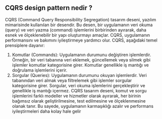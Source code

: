 ## CQRS design pattern nedir ?

CQRS (Command Query Responsibility Segregation) tasarım deseni, yazılım mimarisinde kullanılan bir desendir. 
Bu desen, bir uygulamanın veri okuma (query) ve veri yazma (command) işlemlerini birbirinden ayırarak, daha esnek ve ölçeklenebilir bir yapı oluşturmayı amaçlar. 
CQRS, uygulamanın performansını ve bakımını iyileştirmeye yardımcı olur.
CQRS, aşağıdaki temel prensiplere dayanır:
1. Komutlar (Commands): Uygulamanın durumunu değiştiren işlemlerdir. Örneğin, bir veri tabanına veri eklemek, güncellemek veya silmek gibi işlemler komutlar kategorisine girer. Komutlar genellikle iş mantığı ve doğrulama işlemlerini içerir.
2. Sorgular (Queries): Uygulamanın durumunu okuyan işlemlerdir. Veri tabanından veri almak veya filtrelemek gibi işlemler sorgular kategorisine girer. Sorgular, veri okuma işlemlerini gerçekleştirir ve genellikle iş mantığı içermez.
CQRS tasarım deseni, komut ve sorgu işlemlerini farklı modeller ve hizmetler olarak ayırarak, her birinin bağımsız olarak geliştirilmesine, test edilmesine ve ölçeklenmesine olanak tanır. Bu sayede, uygulamanın karmaşıklığı azalır ve performans iyileştirmeleri daha kolay hale gelir



